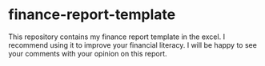 # finance-report-template
This repository contains my finance report template in the excel. I recommend using it to improve your financial literacy. I will be happy to see your comments with your opinion on this report.
